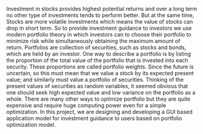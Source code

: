Investment in stocks provides highest potential returns and over a long term no other type
of investments tends to perform better. But at the same time, Stocks are more volatile
investments which means the value of stocks can drop in short term. So to provide
investment guidance to investors we use modern portfolio theory in which investors can to
choose their portfolio to minimize risk while simultaneously obtaining the maximum amount
of return. Portfolios are collection of securities, such as stocks and bonds, which are held by
an investor. One way to describe a portfolio is by listing the proportion of the total value of
the portfolio that is invested into each security. These proportions are called portfolio
weights. Since the future is uncertain, so this must mean that we value a stock by its
expected present value; and similarly must value a portfolio of securities. Thinking of the
present values of securities as random variables, it seemed obvious that one should seek
high expected value and low variance on the portfolio as a whole. There are many other
ways to optimize portfolio but they are quite expensive and require huge computing power
even for a simple optimization. In this project, we are designing and developing a GUI based
application model for investment guidance to users based on portfolio optimization model.
